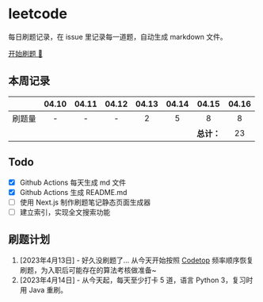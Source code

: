 # leetcode
每日刷题记录，在 issue 里记录每一道题，自动生成 markdown 文件。

[开始刷题 💪](https://github.com/winterggg/leetcode/issues/new/choose)

## 本周记录

|          | 04.10 | 04.11 | 04.12 | 04.13 | 04.14 | 04.15 | 04.16 |
| :--------: | :---: | :---: | :---: | :---: | :---: | :---: | :---: |
| 刷题量 | - | - | - | 2 | 5 | 8 | 8 |
|        |   |   |   |   |   | **总计：** | 23 |

## Todo

- [x] Github Actions 每天生成 md 文件
- [x] Github Actions 生成 README.md
- [ ] 使用 Next.js 制作刷题笔记静态页面生成器
- [ ] 建立索引，实现全文搜索功能

## 刷题计划

1. [2023年4月13日] - 好久没刷题了... 从今天开始按照 [Codetop](./CodeTop题库.csv) 频率顺序恢复刷题，为入职后可能存在的算法考核做准备~
2. [2023年4月14日] - 从今天起，每天至少打卡 5 道，语言 Python 3，复习时用 Java 重刷。


